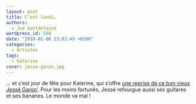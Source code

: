 ```yaml
---
layout: post
title: C'est lundi…
authors:
  - Joe Gantdelaine
wordpress_id: 560
date: "2010-01-06 23:03:49 +0100"
categories:
  - Artistes
tags:
  - Katerine
cover: jesse-garon.jpg
---
```


… et c’est jour de fête pour Katerine, qui s’offre [une reprise de ce bon vieux
Jessé Garon’][1]. Pour les moins fortunés, Jessé refourgue aussi ses guitares et
ses bananes. Le monde va mal !

[1]:
  https://open.spotify.com/track/2fOjtndawz80aQHa5toOqI?si=xACy3vxkQv2nvpAW_BEf6A
